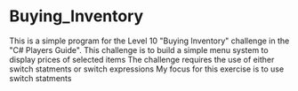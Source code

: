 # Buying_Inventory
This is a simple program for the Level 10  "Buying Inventory" challenge in the "C# Players Guide".
This challenge is to build a simple menu system to display prices of selected items
The challenge requires the use of either switch statments or switch expressions
My focus for this exercise is to use switch statments
